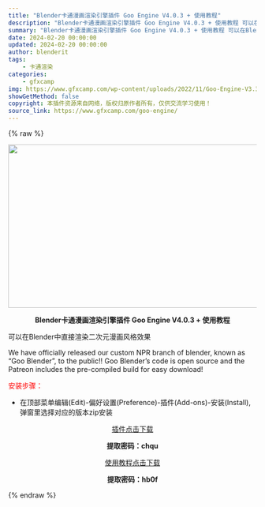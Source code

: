 ```yaml
---
title: "Blender卡通漫画渲染引擎插件 Goo Engine V4.0.3 + 使用教程"
description: "Blender卡通漫画渲染引擎插件 Goo Engine V4.0.3 + 使用教程 可以在Blender中直接渲染二次元漫画风格效果 We have officially released our ..."
summary: "Blender卡通漫画渲染引擎插件 Goo Engine V4.0.3 + 使用教程 可以在Blender中直接渲染二次元漫画风格效果 We have officially released our ..."
date: 2024-02-20 00:00:00
updated: 2024-02-20 00:00:00
author: blenderit
tags: 
    - 卡通渲染
categories:
    - gfxcamp
img: https://www.gfxcamp.com/wp-content/uploads/2022/11/Goo-Engine-V3.3.jpg
showGetMethod: false
copyright: 本插件资源来自网络，版权归原作者所有，仅供交流学习使用！
source_link: https://www.gfxcamp.com/goo-engine/
---
```


{% raw %}
<div><p><img decoding="async" class="aligncenter size-full wp-image-108434" src="https://www.gfxcamp.com/wp-content/uploads/2022/11/Goo-Engine-V3.3.jpg" data-src="https://www.gfxcamp.com/wp-content/uploads/2022/11/Goo-Engine-V3.3.jpg" alt="" width="590" height="331" data-srcset="https://www.gfxcamp.com/wp-content/uploads/2022/11/Goo-Engine-V3.3.jpg 590w, https://www.gfxcamp.com/wp-content/uploads/2022/11/Goo-Engine-V3.3-150x84.jpg 150w" data-sizes="(max-width: 590px) 100vw, 590px"></p><p style="text-align: center;"><strong>Blender卡通漫画渲染引擎插件 Goo Engine V4.0.3 + 使用教程</strong></p><p>可以在Blender中直接渲染二次元漫画风格效果</p><p>We have officially released our custom NPR branch of blender, known as “Goo Blender”, to the public!! Goo Blender’s code is open source and the Patreon includes the pre-compiled build for easy download!</p><p style="text-align: left;"><span style="color: #ff0000;">安装步骤：</span></p><ul>
<li>在顶部菜单编辑(Edit)-偏好设置(Preference)-插件(Add-ons)-安装(Install),弹窗里选择对应的版本zip安装</li>
</ul><p style="text-align: center;"><a class="maxbutton-3 maxbutton maxbutton-baidu" target="_blank" rel="noopener" href="https://pan.baidu.com/s/1SNj2IE7kqHPAa8NLy3-KMw?pwd=chqu"><span class="mb-text">插件点击下载</span></a></p><p style="text-align: center;"><strong>提取密码：chqu</strong></p><p style="text-align: center;"><a class="maxbutton-3 maxbutton maxbutton-baidu" target="_blank" rel="noopener" href="https://pan.baidu.com/s/1I-15ojQnAD1Fcwes3zTypQ?pwd=hb0f"><span class="mb-text">使用教程点击下载</span></a></p><p style="text-align: center;"><strong>提取密码：hb0f</strong></p></div>
<div style="display: none">gfxcamp</div>
{% endraw %}